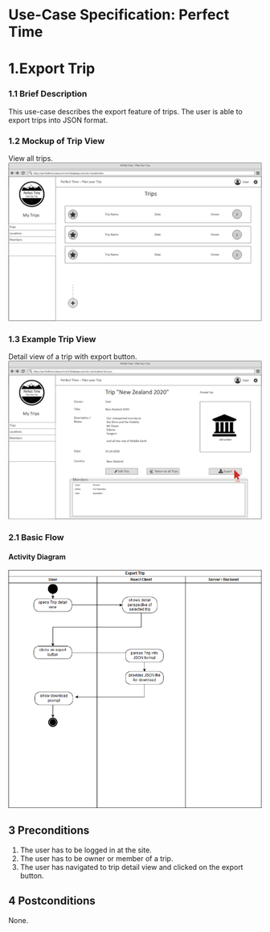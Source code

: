 # Use-Case Specification: Perfect Time
# 1.Export Trip
### 1.1 Brief Description

This use-case describes the export feature of trips. The user is able to export trips into JSON format.

### 1.2 Mockup of Trip View
View all trips.
![location view file missing][lv]

[lv]: TripsView.png "Trips View"

### 1.3 Example Trip View
Detail view of a trip with export button.
![example location view file missing][lvf]

[lvf]: TripDetailView.png "Trip Detail View"


### 2.1 Basic Flow
#### Activity Diagram

![activity diagram file missing][ad]

[ad]: exportTrip_activityDiagramm.png "Activity Diagram"


## 3 Preconditions
1. The user has to be logged in at the site.
2. The user has to be owner or member of a trip.
3. The user has navigated to trip detail view and clicked on the export button.

## 4 Postconditions
None.
